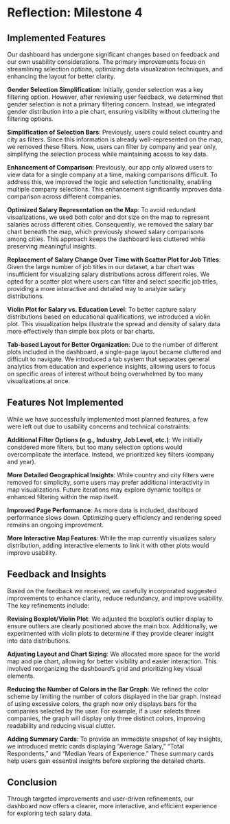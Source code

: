 # Reflection: Milestone 4


## Implemented Features

Our dashboard has undergone significant changes based on feedback and our own usability considerations. The primary improvements focus on streamlining selection options, optimizing data visualization techniques, and enhancing the layout for better clarity.

**Gender Selection Simplification**: Initially, gender selection was a key filtering option. However, after reviewing user feedback, we determined that gender selection is not a primary filtering concern. Instead, we integrated gender distribution into a pie chart, ensuring visibility without cluttering the filtering options.

**Simplification of Selection Bars**: Previously, users could select country and city as filters. Since this information is already well-represented on the map, we removed these filters. Now, users can filter by company and year only, simplifying the selection process while maintaining access to key data.

**Enhancement of Comparison**: Previously, our app only allowed users to view data for a single company at a time, making comparisons difficult. To address this, we improved the logic and selection functionality, enabling multiple company selections. This enhancement significantly improves data comparison across different companies.

**Optimized Salary Representation on the Map**: To avoid redundant visualizations, we used both color and dot size on the map to represent salaries across different cities. Consequently, we removed the salary bar chart beneath the map, which previously showed salary comparisons among cities. This approach keeps the dashboard less cluttered while preserving meaningful insights.

**Replacement of Salary Change Over Time with Scatter Plot for Job Titles**: Given the large number of job titles in our dataset, a bar chart was insufficient for visualizing salary distributions across different roles. We opted for a scatter plot where users can filter and select specific job titles, providing a more interactive and detailed way to analyze salary distributions.

**Violin Plot for Salary vs. Education Level**: To better capture salary distributions based on educational qualifications, we introduced a violin plot. This visualization helps illustrate the spread and density of salary data more effectively than simple box plots or bar charts.

**Tab-based Layout for Better Organization**: Due to the number of different plots included in the dashboard, a single-page layout became cluttered and difficult to navigate. We introduced a tab system that separates general analytics from education and experience insights, allowing users to focus on specific areas of interest without being overwhelmed by too many visualizations at once.

## Features Not Implemented

While we have successfully implemented most planned features, a few were left out due to usability concerns and technical constraints:

**Additional Filter Options (e.g., Industry, Job Level, etc.)**: We initially considered more filters, but too many selection options would overcomplicate the interface. Instead, we prioritized key filters (company and year).

**More Detailed Geographical Insights**: While country and city filters were removed for simplicity, some users may prefer additional interactivity in map visualizations. Future iterations may explore dynamic tooltips or enhanced filtering within the map itself.

**Improved Page Performance**: As more data is included, dashboard performance slows down. Optimizing query efficiency and rendering speed remains an ongoing improvement.

**More Interactive Map Features**: While the map currently visualizes salary distribution, adding interactive elements to link it with other plots would improve usability.

## Feedback and Insights

Based on the feedback we received, we carefully incorporated suggested improvements to enhance clarity, reduce redundancy, and improve usability. The key refinements include:

**Revising Boxplot/Violin Plot**: We adjusted the boxplot’s outlier display to ensure outliers are clearly positioned above the main box. Additionally, we experimented with violin plots to determine if they provide clearer insight into data distributions.

**Adjusting Layout and Chart Sizing**: We allocated more space for the world map and pie chart, allowing for better visibility and easier interaction. This involved reorganizing the dashboard’s grid and prioritizing key visual elements.

**Reducing the Number of Colors in the Bar Graph**: We refined the color scheme by limiting the number of colors displayed in the bar graph. Instead of using excessive colors, the graph now only displays bars for the companies selected by the user. For example, if a user selects three companies, the graph will display only three distinct colors, improving readability and reducing visual clutter.

**Adding Summary Cards**: To provide an immediate snapshot of key insights, we introduced metric cards displaying “Average Salary,” “Total Respondents,” and “Median Years of Experience.” These summary cards help users gain essential insights before exploring the detailed charts.

## Conclusion

Through targeted improvements and user-driven refinements, our dashboard now offers a clearer, more interactive, and efficient experience for exploring tech salary data.

